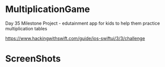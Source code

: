 # MultiplicationGame
Day 35 Milestone Project - edutainment app for kids to help them practice multiplication tables

https://www.hackingwithswift.com/guide/ios-swiftui/3/3/challenge

# ScreenShots
